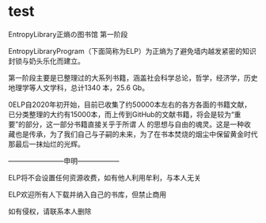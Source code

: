# test
EntropyLibrary正熵の图书馆   第一阶段

EntropyLibraryProgram（下面简称为ELP）为正熵为了避免墙内越发紧密的知识封锁与奶头乐化而建立。

第一阶段主要是已整理过的大系列书籍，涵盖社会科学总论，哲学，经济学，历史地理学等人文学科，总计1340 本，25.6 Gb。

0ELP自2020年初开始，目前已收集了约50000本左右的各方各面的书籍文献，已分类整理的大约有15000本，而上传到GitHub的文献书籍，将会是较为“重要”的部分，这一部分书籍直接关乎于所谓 人 的思想与自由的魂灵。这是一种收藏也是传承，为了我们自己与子嗣的未来，为了在书本焚烧的烟尘中保留黄金时代那最后一抹灿烂的光辉。


————————申明——————

ELP将不会设置任何资源收费，如有他人利用牟利，与本人无关

ELP欢迎所有人下载并纳入自己的书库，但禁止商用

如有侵权，请联系本人删除
